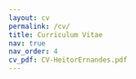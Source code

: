 ```yaml
---
layout: cv
permalink: /cv/
title: Curriculum Vitae
nav: true
nav_order: 4
cv_pdf: CV-HeitorErnandes.pdf
---
```

